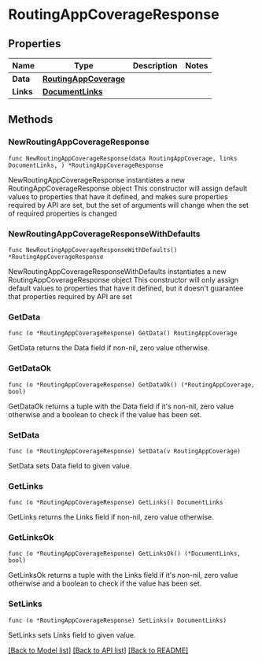 # RoutingAppCoverageResponse

## Properties

Name | Type | Description | Notes
------------ | ------------- | ------------- | -------------
**Data** | [**RoutingAppCoverage**](RoutingAppCoverage.md) |  | 
**Links** | [**DocumentLinks**](DocumentLinks.md) |  | 

## Methods

### NewRoutingAppCoverageResponse

`func NewRoutingAppCoverageResponse(data RoutingAppCoverage, links DocumentLinks, ) *RoutingAppCoverageResponse`

NewRoutingAppCoverageResponse instantiates a new RoutingAppCoverageResponse object
This constructor will assign default values to properties that have it defined,
and makes sure properties required by API are set, but the set of arguments
will change when the set of required properties is changed

### NewRoutingAppCoverageResponseWithDefaults

`func NewRoutingAppCoverageResponseWithDefaults() *RoutingAppCoverageResponse`

NewRoutingAppCoverageResponseWithDefaults instantiates a new RoutingAppCoverageResponse object
This constructor will only assign default values to properties that have it defined,
but it doesn't guarantee that properties required by API are set

### GetData

`func (o *RoutingAppCoverageResponse) GetData() RoutingAppCoverage`

GetData returns the Data field if non-nil, zero value otherwise.

### GetDataOk

`func (o *RoutingAppCoverageResponse) GetDataOk() (*RoutingAppCoverage, bool)`

GetDataOk returns a tuple with the Data field if it's non-nil, zero value otherwise
and a boolean to check if the value has been set.

### SetData

`func (o *RoutingAppCoverageResponse) SetData(v RoutingAppCoverage)`

SetData sets Data field to given value.


### GetLinks

`func (o *RoutingAppCoverageResponse) GetLinks() DocumentLinks`

GetLinks returns the Links field if non-nil, zero value otherwise.

### GetLinksOk

`func (o *RoutingAppCoverageResponse) GetLinksOk() (*DocumentLinks, bool)`

GetLinksOk returns a tuple with the Links field if it's non-nil, zero value otherwise
and a boolean to check if the value has been set.

### SetLinks

`func (o *RoutingAppCoverageResponse) SetLinks(v DocumentLinks)`

SetLinks sets Links field to given value.



[[Back to Model list]](../README.md#documentation-for-models) [[Back to API list]](../README.md#documentation-for-api-endpoints) [[Back to README]](../README.md)


